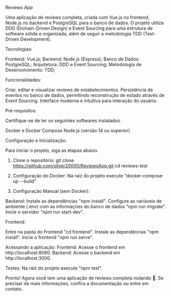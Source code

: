 Reviews App

Uma aplicação de reviews completa, criada com Vue.js no frontend, Node.js no backend e PostgreSQL para o banco de dados. O projeto utiliza DDD (Domain-Driven Design) e Event Sourcing para uma estrutura de software sólida e organizada, além de seguir a metodologia TDD (Test-Driven Development).

Tecnologias:

Frontend: Vue.js;
Backend: Node.js (Express);
Banco de Dados: PostgreSQL;
Arquitetura: DDD e Event Sourcing;
Metodologia de Desenvolvimento: TDD;

Funcionalidades:

Criar, editar e visualizar reviews de estabelecimentos.
Persistência de eventos no banco de dados, permitindo reconstrução de estado através de Event Sourcing.
Interface moderna e intuitiva para interação do usuário.

Pré-requisitos:

Certifique-se de ter os seguintes softwares instalados.

Docker e Docker Compose
Node.js (versão 14 ou superior)

Configuração e Inicialização:

Para iniciar o projeto, siga as etapas abaixo.

1. Clone o repositório:
git clone https://github.com/oliver20000/ReviewsApp.git
cd reviews-test

2. Configuração do Docker:
Na raiz do projeto execute "docker-compose up --build"

3. Configuração Manual (sem Docker):

Backend:
Instale as dependências "npm install".
Configure as variáveis de ambiente (.env) com as informações do banco de dados "npm run migrate".
Inicie o servidor "npm run start-dev".

Frontend:

Entre na pasta do Frontend "cd frontend".
Instale as dependências "npm install".
Inicie o frontend "npm run serve".

Acessando a aplicação:
Frontend: Acesse o frontend em http://localhost:8080.
Backend: Acesse o backend em http://localhost:3000.

Testes:
Na raiz do projeto execute "npm test".


Pronto! Agora você tem uma aplicação de reviews completa rodando 🚀.
Se precisar de mais informações, confira a documentação ou entre em contato.
